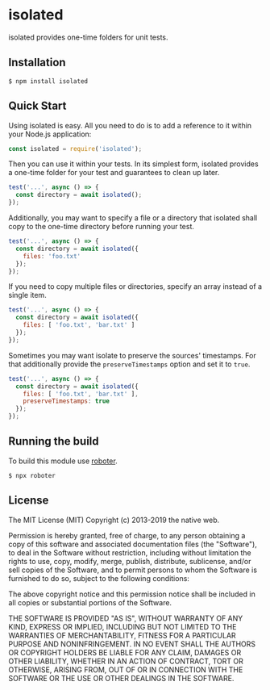 # isolated

isolated provides one-time folders for unit tests.

## Installation

```shell
$ npm install isolated
```

## Quick Start

Using isolated is easy. All you need to do is to add a reference to it within your Node.js application:

```javascript
const isolated = require('isolated');
```

Then you can use it within your tests. In its simplest form, isolated provides a one-time folder for your test and guarantees to clean up later.

```javascript
test('...', async () => {
  const directory = await isolated();
});
```

Additionally, you may want to specify a file or a directory that isolated shall copy to the one-time directory before running your test.

```javascript
test('...', async () => {
  const directory = await isolated({
    files: 'foo.txt'
  });
});
```

If you need to copy multiple files or directories, specify an array instead of a single item.

```javascript
test('...', async () => {
  const directory = await isolated({
    files: [ 'foo.txt', 'bar.txt' ]
  });
});
```

Sometimes you may want isolate to preserve the sources' timestamps. For that additionally provide the `preserveTimestamps` option and set it to `true`.

```javascript
test('...', async () => {
  const directory = await isolated({
    files: [ 'foo.txt', 'bar.txt' ],
    preserveTimestamps: true
  });
});
```

## Running the build

To build this module use [roboter](https://www.npmjs.com/package/roboter).

```shell
$ npx roboter
```

## License

The MIT License (MIT)
Copyright (c) 2013-2019 the native web.

Permission is hereby granted, free of charge, to any person obtaining a copy of this software and associated documentation files (the "Software"), to deal in the Software without restriction, including without limitation the rights to use, copy, modify, merge, publish, distribute, sublicense, and/or sell copies of the Software, and to permit persons to whom the Software is furnished to do so, subject to the following conditions:

The above copyright notice and this permission notice shall be included in all copies or substantial portions of the Software.

THE SOFTWARE IS PROVIDED "AS IS", WITHOUT WARRANTY OF ANY KIND, EXPRESS OR IMPLIED, INCLUDING BUT NOT LIMITED TO THE WARRANTIES OF MERCHANTABILITY, FITNESS FOR A PARTICULAR PURPOSE AND NONINFRINGEMENT. IN NO EVENT SHALL THE AUTHORS OR COPYRIGHT HOLDERS BE LIABLE FOR ANY CLAIM, DAMAGES OR OTHER LIABILITY, WHETHER IN AN ACTION OF CONTRACT, TORT OR OTHERWISE, ARISING FROM, OUT OF OR IN CONNECTION WITH THE SOFTWARE OR THE USE OR OTHER DEALINGS IN THE SOFTWARE.
